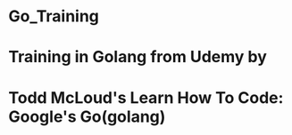 # Go_Training
# Training in Golang from Udemy by
# Todd McLoud's Learn How To Code: Google's Go(golang)

